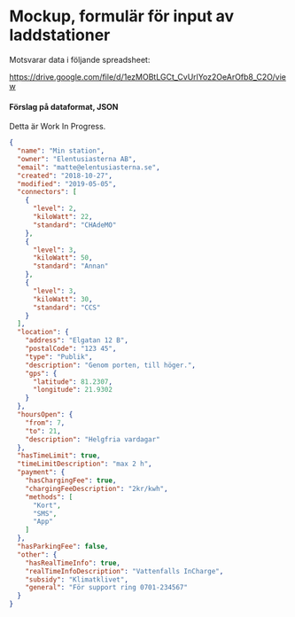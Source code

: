 # Mockup, formulär för input av laddstationer

Motsvarar data i följande spreadsheet:

https://drive.google.com/file/d/1ezMOBtLGCt_CvUrlYoz2OeArOfb8_C2O/view

#### Förslag på dataformat, JSON
Detta är Work In Progress.

```json
{
  "name": "Min station",
  "owner": "Elentusiasterna AB",
  "email": "matte@elentusiasterna.se",
  "created": "2018-10-27",
  "modified": "2019-05-05",
  "connectors": [
    {
      "level": 2,
      "kiloWatt": 22,
      "standard": "CHAdeMO"
    },
    {
      "level": 3,
      "kiloWatt": 50,
      "standard": "Annan"
    },
    {
      "level": 3,
      "kiloWatt": 30,
      "standard": "CCS"
    }
  ],
  "location": {
    "address": "Elgatan 12 B",
    "postalCode": "123 45",
    "type": "Publik",
    "description": "Genom porten, till höger.",
    "gps": {
      "latitude": 81.2307,
      "longitude": 21.9302
    }
  },
  "hoursOpen": {
    "from": 7,
    "to": 21,
    "description": "Helgfria vardagar"
  },
  "hasTimeLimit": true,
  "timeLimitDescription": "max 2 h",
  "payment": {
    "hasChargingFee": true,
    "chargingFeeDescription": "2kr/kwh",
    "methods": [
      "Kort",
      "SMS",
      "App"
    ]
  },
  "hasParkingFee": false,
  "other": {
    "hasRealTimeInfo": true,
    "realTimeInfoDescription": "Vattenfalls InCharge",
    "subsidy": "Klimatklivet",
    "general": "För support ring 0701-234567"
  }
}
```
